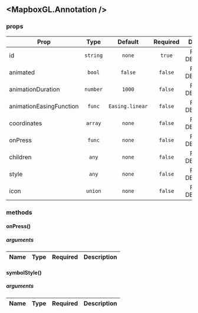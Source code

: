 ## <MapboxGL.Annotation />
### 

### props
| Prop | Type | Default | Required | Description |
| ---- | :--: | :-----: | :------: | :----------: |
| id | `string` | `none` | `true` | FIX ME NO DESCRIPTION |
| animated | `bool` | `false` | `false` | FIX ME NO DESCRIPTION |
| animationDuration | `number` | `1000` | `false` | FIX ME NO DESCRIPTION |
| animationEasingFunction | `func` | `Easing.linear` | `false` | FIX ME NO DESCRIPTION |
| coordinates | `array` | `none` | `false` | FIX ME NO DESCRIPTION |
| onPress | `func` | `none` | `false` | FIX ME NO DESCRIPTION |
| children | `any` | `none` | `false` | FIX ME NO DESCRIPTION |
| style | `any` | `none` | `false` | FIX ME NO DESCRIPTION |
| icon | `union` | `none` | `false` | FIX ME NO DESCRIPTION |

### methods
#### onPress()



##### arguments
| Name | Type | Required | Description  |
| ---- | :--: | :------: | :----------: |



#### symbolStyle()



##### arguments
| Name | Type | Required | Description  |
| ---- | :--: | :------: | :----------: |




